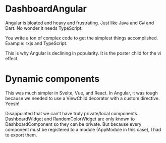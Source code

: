 # DashboardAngular

Angular is bloated and heavy and frustrating. Just like Java and C# and Dart. No wonder it needs TypeScript.

You write a ton of complex code to get the simplest things accomplished. Example: rxjs and TypeScript.

This is why Angular is declining in popularity. It is the poster child for the vi effect.

# Dynamic components
This was much simpler in Svelte, Vue, and React. In Angular, it was tough because we needed to use a ViewChild decorator with a custom directive. Yeesh!

Disappointed that we can't have truly private/local components. DashboardWidget and RandomColorWidget are only known to DashboardComponent so they can be private. But because every component must be registered to a module (AppModule in this case), I had to export them.
